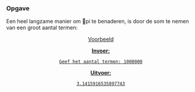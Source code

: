 ### Opgave

Een heel langzame manier om pi te benaderen, is door de som te nemen van een groot aantal termen:

<center>
<a href="https://latex.codecogs.com/png.latex?\fn_phv&space;\pi&space;\approx&space;4&space;\cdot&space;\left(1&space;-&space;\frac{1}{3}&space;&plus;&space;\frac{1}{5}&space;-&space;\frac{1}{7}&space;&plus;&space;\ldots&space;\right)/></a>
</center>

Vraag aan de gebruiker een natuurlijk getal `n`. Kies voor `n` een natuurlijk getal tussen 100 000 en 10 000 000. De uitvoer is de benadering vanpi die je bekomt door de eerste `n` termen van deze som op te tellen.

### Voorbeeld

**Invoer:**

    Geef het aantal termen: 1000000


**Uitvoer:**

    3.1415916535897743
